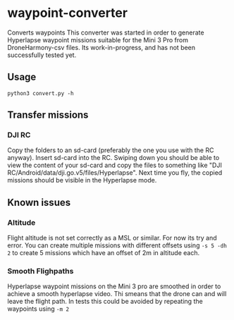 # waypoint-converter
Converts waypoints
This converter was started in order to generate Hyperlapse waypoint missions suitable for the Mini 3 Pro from DroneHarmony-csv files. Its work-in-progress, and has not been successfully tested yet.

## Usage
`python3 convert.py -h`

## Transfer missions
### DJI RC
Copy the folders to an sd-card (preferably the one you use with the RC anyway). Insert sd-card into the RC. Swiping down you should be able to view the content of your sd-card and copy the files to something like "DJI RC/Android/data/dji.go.v5/files/Hyperlapse". Next time you fly, the copied missions should be visible in the Hyperlapse mode.

## Known issues
### Altitude 
Flight altitude is not set correctly as a MSL or similar. For now its try and error. You can create multiple missions with different offsets using `-s 5 -dh 2` to create 5 missions which have an offset of 2m in altitude each.

### Smooth Flighpaths
Hyperlapse waypoint missions on the Mini 3 pro are smoothed in order to achieve a smooth hyperlapse video. Thi smeans that the drone can and will leave the flight path. In tests this could be avoided by repeating the waypoints using `-m 2`


